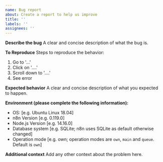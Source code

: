 ```yaml
---
name: Bug report
about: Create a report to help us improve
title: ''
labels: ''
assignees: ''
---
```


**Describe the bug**
A clear and concise description of what the bug is.

**To Reproduce**
Steps to reproduce the behavior:

1. Go to '...'
2. Click on '....'
3. Scroll down to '....'
4. See error

**Expected behavior**
A clear and concise description of what you expected to happen.

**Environment (please complete the following information):**

- OS: [e.g. Ubuntu Linux 18.04]
- n8n Version [e.g. 0.119.0]
- Node.js Version [e.g. 14.16.0]
- Database system [e.g. SQLite; n8n uses SQLite as default otherwise changed]
- Operation mode [e.g. own; operation modes are `own`, `main` and `queue`. Default is `own`]

**Additional context**
Add any other context about the problem here.
